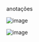 anotações

![image](https://user-images.githubusercontent.com/101873549/189682495-e0da971f-72bb-434f-b9c7-052e3ea70f71.png)

![image](https://user-images.githubusercontent.com/101873549/189682924-e5b4b666-bc9b-419d-8889-1eac0db276f2.png)
